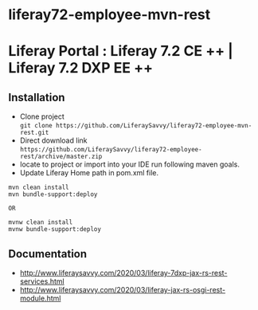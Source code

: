 # liferay72-employee-mvn-rest
# Liferay Portal : Liferay 7.2 CE ++ | Liferay 7.2 DXP EE ++
## Installation
* Clone project  
`git clone https://github.com/LiferaySavvy/liferay72-employee-mvn-rest.git` 
* Direct download link   
`https://github.com/LiferaySavvy/liferay72-employee-rest/archive/master.zip`
* locate to project or import into your IDE run following maven goals.  
* Update Liferay Home path in pom.xml file.
```
mvn clean install
mvn bundle-support:deploy  

OR 

mvnw clean install
mvnw bundle-support:deploy
````
## Documentation 
* http://www.liferaysavvy.com/2020/03/liferay-7dxp-jax-rs-rest-services.html
* http://www.liferaysavvy.com/2020/03/liferay-jax-rs-osgi-rest-module.html 

